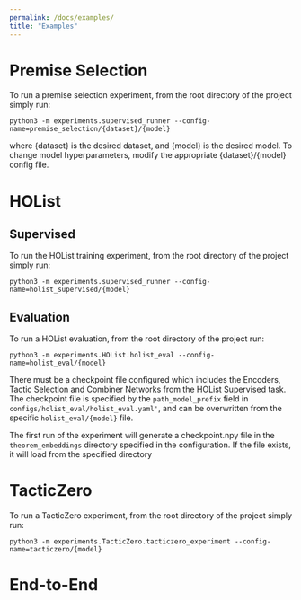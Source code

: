 ```yaml
---
permalink: /docs/examples/
title: "Examples"
---
```


[//]: # (add more detail, e.g. TacticZero with GNN, End-to-End with different search etc.)

# Premise Selection
To run a premise selection experiment, from the root directory of the project simply run:

`python3 -m experiments.supervised_runner --config-name=premise_selection/{dataset}/{model}`

where {dataset} is the desired dataset, and {model} is the desired model.
To change model hyperparameters, modify the appropriate {dataset}/{model} config file.

# HOList

## Supervised
To run the HOList training experiment, from the root directory of the project simply run:

`python3 -m experiments.supervised_runner --config-name=holist_supervised/{model}`

## Evaluation
To run a HOList evaluation, from the root directory of the project run:

`python3 -m experiments.HOList.holist_eval --config-name=holist_eval/{model}`

There must be a checkpoint file configured which includes the Encoders, Tactic Selection and
Combiner Networks from the HOList Supervised task. The checkpoint file is specified by the
`path_model_prefix` field in `configs/holist_eval/holist_eval.yaml'`, and can be overwritten
from the specific `holist_eval/{model}` file.

The first run of the experiment will generate a checkpoint.npy file in the `theorem_embeddings`
directory specified in the configuration. If the file exists, it will load from the specified directory

# TacticZero
To run a TacticZero experiment, from the root directory of the project simply run:

`python3 -m experiments.TacticZero.tacticzero_experiment --config-name=tacticzero/{model}`

# End-to-End